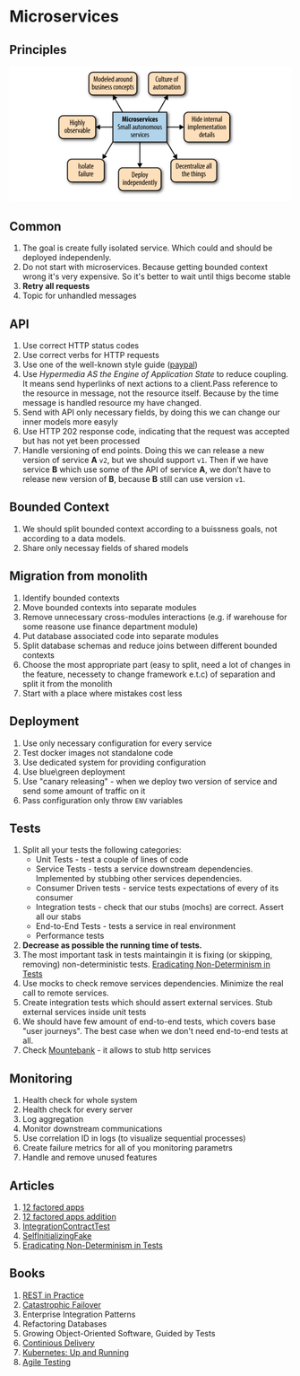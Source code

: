 # Microservices

## Principles
![Microservices principles](../images/microservices.png)

## Common
1. The goal is create fully isolated service. Which could and should be deployed independenly.
1. Do not start with microservices. Because getting bounded context wrong it's very expensive. So it's better to wait until thigs become stable
1. **Retry all requests**
1. Topic for unhandled messages

## API
1. Use correct HTTP status codes
1. Use correct verbs for HTTP requests
1. Use one of the well-known style guide ([paypal](https://github.com/paypal/api-standards/blob/master/api-style-guide.md))
1. Use _Hypermedia AS the Engine of Application State_ to reduce coupling. It means send hyperlinks of next actions to a client.Pass reference to the resource in message, not the resource itself. Because by the time message is handled resource my have changed.
1. Send with API only necessary fields, by doing this we can change our inner models more easyly
1. Use HTTP 202 response code, indicating that the request was accepted but has not yet been processed
1. Handle versioning of end points. Doing this we can release a new version of service **A** `v2`, but we should support `v1`. Then if we have service **B** which use some of the API of service **A**, we don’t have to release new version of **B**, because **B** still can use version `v1`.

## Bounded Context
1. We should split bounded context according to a buissness goals, not according to a data models.
1. Share only necessay fields of shared models

## Migration from monolith
1. Identify bounded contexts
1. Move bounded contexts into separate modules
1. Remove unnecessary cross-modules interactions (e.g. if warehouse for some reasone use finance department module)
1. Put database associated code into separate modules
1. Split database schemas and reduce joins between different bounded contexts
1. Choose the most appropriate part (easy to split, need a lot of changes in the feature, necessety to change framework e.t.c) of separation and split it from the monolith
1. Start with a place where mistakes cost less

## Deployment
1. Use only necessary configuration for every service
1. Test docker images not standalone code
1. Use dedicated system for providing configuration
1. Use blue\green deployment
1. Use "canary releasing" - when we deploy two version of service and send some amount of traffic on it
1. Pass configuration only throw `ENV` variables

## Tests
1. Split all your tests the following categories:
    * Unit Tests - test a couple of lines of code
    * Service Tests - tests a service downstream dependencies. Implemented by stubbing other services dependencies.
    * Consumer Driven tests - service tests expectations of every of its consumer
    * Integration tests - check that our stubs (mochs) are correct. Assert all our stabs
    * End-to-End Tests - tests a service in real environment
    * Performance tests
1. **Decrease as possible the running time of tests.**
1. The most important task in tests maintaingin it is fixing (or skipping, removing) non-deterministic tests. [Eradicating Non-Determinism in Tests](https://martinfowler.com/articles/nonDeterminism.html)
1. Use mocks to check remove services dependencies. Minimize the real call to remote services.
1. Create integration tests which should assert external services. Stub external services inside unit tests
1. We should have few amount of end-to-end tests, which covers base "user journeys". The best case when we don't need end-to-end tests at all.
1. Check [Mountebank](http://www.mbtest.org/) - it allows to stub http services

## Monitoring
1. Health check for whole system
1. Health check for every server
1. Log aggregation
1. Monitor downstream communications
1. Use correlation ID in logs (to visualize sequential processes)
1. Create failure metrics for all of you monitoring parametrs
1. Handle and remove unused features

## Articles
1. [12 factored apps](https://12factor.net/)
1. [12 factored apps addition](https://medium.com/@kelseyhightower/12-fractured-apps-1080c73d481c)
1. [IntegrationContractTest](https://martinfowler.com/bliki/IntegrationContractTest.html)
1. [SelfInitializingFake](https://martinfowler.com/bliki/SelfInitializingFake.html)
1. [Eradicating Non-Determinism in Tests](https://martinfowler.com/articles/nonDeterminism.html)

## Books
1. [REST in Practice](http://shop.oreilly.com/product/9780596805838.do)
1. [Catastrophic Failover](https://martinfowler.com/bliki/CatastrophicFailover.html)
1. Enterprise Integration Patterns
1. Refactoring Databases
1. Growing Object-Oriented Software, Guided by Tests
1. [Continious Delivery](https://www.amazon.com/Continuous-Delivery-Deployment-Automation-Addison-Wesley/dp/0321601912)
1. [Kubernetes: Up and Running](http://shop.oreilly.com/product/0636920043874.do)
1. [Agile Testing](https://www.amazon.com/Agile-Testing-Practical-Guide-Testers/dp/0321534468)